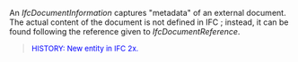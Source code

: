 ﻿An _IfcDocumentInformation_ captures "metadata" of an external document. The actual content of the document is not defined in IFC ; instead, it can be found following the reference given to _IfcDocumentReference_.

> <font color="#0000FF" size="-1">HISTORY: New entity in IFC
		2x.</font>